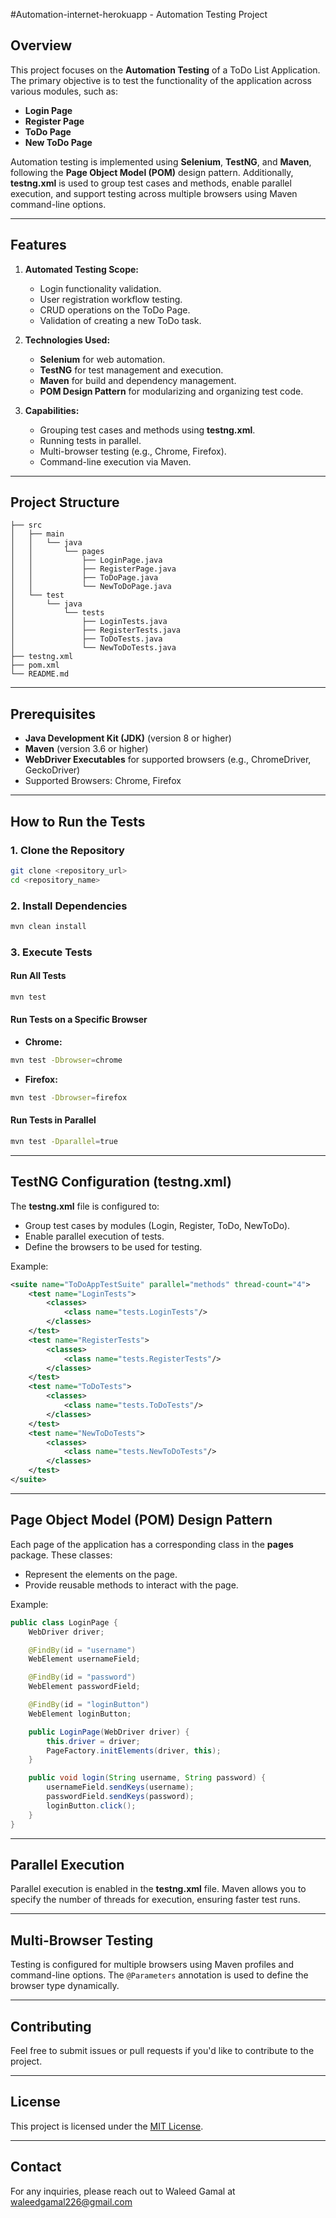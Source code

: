 #Automation-internet-herokuapp - Automation Testing Project

## Overview
This project focuses on the **Automation Testing** of a ToDo List Application. The primary objective is to test the functionality of the application across various modules, such as:

- **Login Page**
- **Register Page**
- **ToDo Page**
- **New ToDo Page**

Automation testing is implemented using **Selenium**, **TestNG**, and **Maven**, following the **Page Object Model (POM)** design pattern. Additionally, **testng.xml** is used to group test cases and methods, enable parallel execution, and support testing across multiple browsers using Maven command-line options.

---

## Features
1. **Automated Testing Scope:**
   - Login functionality validation.
   - User registration workflow testing.
   - CRUD operations on the ToDo Page.
   - Validation of creating a new ToDo task.

2. **Technologies Used:**
   - **Selenium** for web automation.
   - **TestNG** for test management and execution.
   - **Maven** for build and dependency management.
   - **POM Design Pattern** for modularizing and organizing test code.

3. **Capabilities:**
   - Grouping test cases and methods using **testng.xml**.
   - Running tests in parallel.
   - Multi-browser testing (e.g., Chrome, Firefox).
   - Command-line execution via Maven.

---

## Project Structure
```
├── src
│   ├── main
│   │   └── java
│   │       └── pages
│   │           ├── LoginPage.java
│   │           ├── RegisterPage.java
│   │           ├── ToDoPage.java
│   │           └── NewToDoPage.java
│   └── test
│       └── java
│           └── tests
│               ├── LoginTests.java
│               ├── RegisterTests.java
│               ├── ToDoTests.java
│               └── NewToDoTests.java
├── testng.xml
├── pom.xml
└── README.md
```

---

## Prerequisites
- **Java Development Kit (JDK)** (version 8 or higher)
- **Maven** (version 3.6 or higher)
- **WebDriver Executables** for supported browsers (e.g., ChromeDriver, GeckoDriver)
- Supported Browsers: Chrome, Firefox

---

## How to Run the Tests

### 1. Clone the Repository
```bash
git clone <repository_url>
cd <repository_name>
```

### 2. Install Dependencies
```bash
mvn clean install
```

### 3. Execute Tests

#### Run All Tests
```bash
mvn test
```

#### Run Tests on a Specific Browser
- **Chrome:**
```bash
mvn test -Dbrowser=chrome
```
- **Firefox:**
```bash
mvn test -Dbrowser=firefox
```

#### Run Tests in Parallel
```bash
mvn test -Dparallel=true
```

---

## TestNG Configuration (testng.xml)
The **testng.xml** file is configured to:
- Group test cases by modules (Login, Register, ToDo, NewToDo).
- Enable parallel execution of tests.
- Define the browsers to be used for testing.

Example:
```xml
<suite name="ToDoAppTestSuite" parallel="methods" thread-count="4">
    <test name="LoginTests">
        <classes>
            <class name="tests.LoginTests"/>
        </classes>
    </test>
    <test name="RegisterTests">
        <classes>
            <class name="tests.RegisterTests"/>
        </classes>
    </test>
    <test name="ToDoTests">
        <classes>
            <class name="tests.ToDoTests"/>
        </classes>
    </test>
    <test name="NewToDoTests">
        <classes>
            <class name="tests.NewToDoTests"/>
        </classes>
    </test>
</suite>
```

---

## Page Object Model (POM) Design Pattern
Each page of the application has a corresponding class in the **pages** package. These classes:
- Represent the elements on the page.
- Provide reusable methods to interact with the page.

Example:
```java
public class LoginPage {
    WebDriver driver;

    @FindBy(id = "username")
    WebElement usernameField;

    @FindBy(id = "password")
    WebElement passwordField;

    @FindBy(id = "loginButton")
    WebElement loginButton;

    public LoginPage(WebDriver driver) {
        this.driver = driver;
        PageFactory.initElements(driver, this);
    }

    public void login(String username, String password) {
        usernameField.sendKeys(username);
        passwordField.sendKeys(password);
        loginButton.click();
    }
}
```

---

## Parallel Execution
Parallel execution is enabled in the **testng.xml** file. Maven allows you to specify the number of threads for execution, ensuring faster test runs.

---

## Multi-Browser Testing
Testing is configured for multiple browsers using Maven profiles and command-line options. The `@Parameters` annotation is used to define the browser type dynamically.

---

## Contributing
Feel free to submit issues or pull requests if you'd like to contribute to the project.

---

## License
This project is licensed under the [MIT License](LICENSE).

---

## Contact
For any inquiries, please reach out to Waleed Gamal at waleedgamal226@gmail.com

